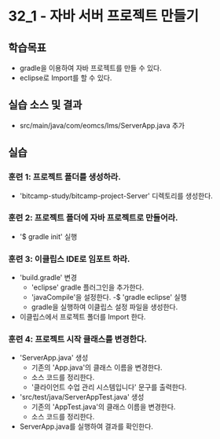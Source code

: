 # 32_1 - 자바 서버 프로젝트 만들기

## 학습목표

- gradle을 이용하여 자바 프로젝트를 만들 수 있다.
- eclipse로 Import를 할 수 있다.

## 실습 소스 및 결과

- src/main/java/com/eomcs/lms/ServerApp.java 추가

## 실습  

### 훈련 1: 프로젝트 폴더를 생성하라. 
- 'bitcamp-study/bitcamp-project-Server' 디렉토리를 생성한다.  

### 훈련 2: 프로젝트 폴더에 자바 프로젝트로 만들어라. 

- '$ gradle init' 실행

### 훈련 3: 이클립스 IDE로 임포트 하라. 

- 'build.gradle' 변경
  - 'eclipse' gradle 플러그인을 추가한다. 
  - 'javaCompile'을 설정한다. 
-$ 'gradle eclipse' 실행
  - gradle을 실행하여 이클립스 설정 파일을 생성한다. 
- 이클립스에서 프로젝트 폴더를 Import 한다.

### 훈련 4: 프로젝트 시작 클래스를 변경한다.

- 'ServerApp.java' 생성
  - 기존의 'App.java'의 클래스 이름을 변경한다.
  - 소스 코드를 정리한다.
  - '클라이언트 수업 관리 시스템입니다' 문구를 출력한다. 
- 'src/test/java/ServerAppTest.java' 생성
  - 기존의 'AppTest.java'의 클래스 이름을 변경한다.
  - 소스 코드를 정리한다.
- ServerApp.java를 실행하여 결과를 확인한다. 
    


